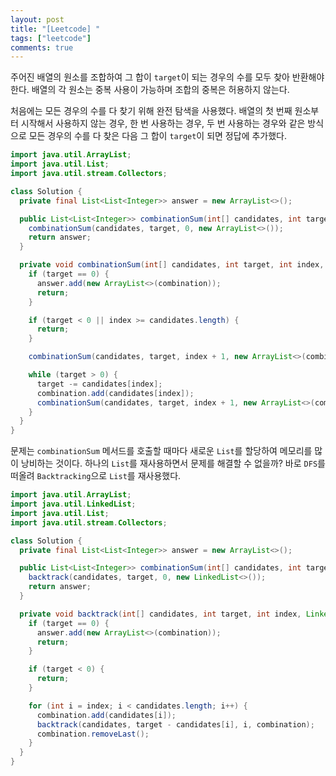 ```yaml
---
layout: post
title: "[Leetcode] "
tags: ["leetcode"]
comments: true
---
```


주어진 배열의 원소를 조합하여 그 합이 `target`이 되는 경우의 수를 모두 찾아 반환해야 한다. 배열의 각 원소는 중복 사용이 가능하며 조합의 중복은 허용하지 않는다.

처음에는 모든 경우의 수를 다 찾기 위해 완전 탐색을 사용했다. 배열의 첫 번째 원소부터 시작해서 사용하지 않는 경우, 한 번 사용하는 경우, 두 번 사용하는 경우와 같은 방식으로 모든 경우의 수를 다 찾은 다음 그 합이 `target`이 되면 정답에 추가했다.

```java
import java.util.ArrayList;
import java.util.List;
import java.util.stream.Collectors;

class Solution {
  private final List<List<Integer>> answer = new ArrayList<>();

  public List<List<Integer>> combinationSum(int[] candidates, int target) {
    combinationSum(candidates, target, 0, new ArrayList<>());
    return answer;
  }

  private void combinationSum(int[] candidates, int target, int index, List<Integer> combination) {
    if (target == 0) {
      answer.add(new ArrayList<>(combination));
      return;
    }

    if (target < 0 || index >= candidates.length) {
      return;
    }

    combinationSum(candidates, target, index + 1, new ArrayList<>(combination));

    while (target > 0) {
      target -= candidates[index];
      combination.add(candidates[index]);
      combinationSum(candidates, target, index + 1, new ArrayList<>(combination));
    }
  }
}
```

문제는 `combinationSum` 메서드를 호출할 때마다 새로운 `List`를 할당하여 메모리를 많이 낭비하는 것이다. 하나의 `List`를 재사용하면서 문제를 해결할 수 없을까? 바로 `DFS`를 떠올려 `Backtracking`으로 `List`를 재사용했다.

```java
import java.util.ArrayList;
import java.util.LinkedList;
import java.util.List;
import java.util.stream.Collectors;

class Solution {
  private final List<List<Integer>> answer = new ArrayList<>();

  public List<List<Integer>> combinationSum(int[] candidates, int target) {
    backtrack(candidates, target, 0, new LinkedList<>());
    return answer;
  }

  private void backtrack(int[] candidates, int target, int index, LinkedList<Integer> combination) {
    if (target == 0) {
      answer.add(new ArrayList<>(combination));
      return;
    }

    if (target < 0) {
      return;
    }

    for (int i = index; i < candidates.length; i++) {
      combination.add(candidates[i]);
      backtrack(candidates, target - candidates[i], i, combination);
      combination.removeLast();
    }
  }
}
```
